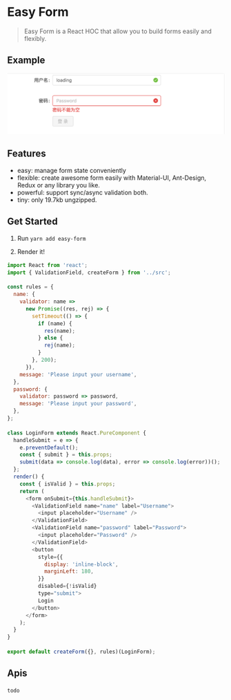 # Easy Form

> Easy Form is a React HOC that allow you to build forms easily and flexibly.


## Example

![Material-UI](demo/materialui.png)
<!-- ![Ant Design](demo/antdesign.png) -->


## Features

* easy: manage form state conveniently
* flexible: create awesome form easily with Material-UI, Ant-Design, Redux or any library you like.
* powerful: support sync/async validation both.
* tiny: only 19.7kb ungzipped.

## Get Started

1. Run `yarn add easy-form`

2. Render it!

```js
import React from 'react';
import { ValidationField, createForm } from '../src';

const rules = {
  name: {
    validator: name =>
      new Promise((res, rej) => {
        setTimeout(() => {
          if (name) {
            res(name);
          } else {
            rej(name);
          }
        }, 200);
      }),
    message: 'Please input your username',
  },
  password: {
    validator: password => password,
    message: 'Please input your password',
  },
};

class LoginForm extends React.PureComponent {
  handleSubmit = e => {
    e.preventDefault();
    const { submit } = this.props;
    submit(data => console.log(data), error => console.log(error))();
  };
  render() {
    const { isValid } = this.props;
    return (
      <form onSubmit={this.handleSubmit}>
        <ValidationField name="name" label="Username">
          <input placeholder="Username" />
        </ValidationField>
        <ValidationField name="password" label="Password">
          <input placeholder="Password" />
        </ValidationField>
        <button
          style={{
            display: 'inline-block',
            marginLeft: 180,
          }}
          disabled={!isValid}
          type="submit">
          Login
        </button>
      </form>
    );
  }
}

export default createForm({}, rules)(LoginForm);
```

## Apis

`todo`
